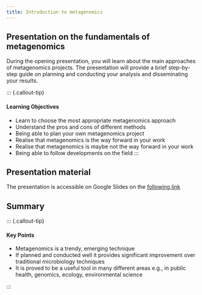 ```yaml
---
title: Introduction to metagenomics
---
```


## Presentation on the fundamentals of metagenomics

During the opening presentation, you will learn about the main approaches of metagenomics projects. The presentation will provide a brief step-by-step guide on planning and conducting your analysis and disseminating your results.

::: {.callout-tip}
#### Learning Objectives

- Learn to choose the most appropriate metagenomics approach
- Understand the pros and cons of different methods
- Being able to plan your own metagenomics project
- Realise that metagenomics is the way forward in your work
- Realise that metagenomics is maybe not the way forward in your work
- Being able to follow developments on the field
:::

## Presentation material

The presentation is accessible on Google Slides on the [following link](https://docs.google.com/presentation/d/1tP3dZ_WDptx1g4tM1Yz9eP4Uv1kH72bc06AQc_FXgag/edit?usp=sharing)


## Summary

::: {.callout-tip}
#### Key Points

- Metagenomics is a trendy, emerging technique
- If planned and conducted well it provides significant improvement over traditional microbiology techniques
- It is proved to be a useful tool in many different areas e.g., in public health, genomics, ecology, environmental science


:::